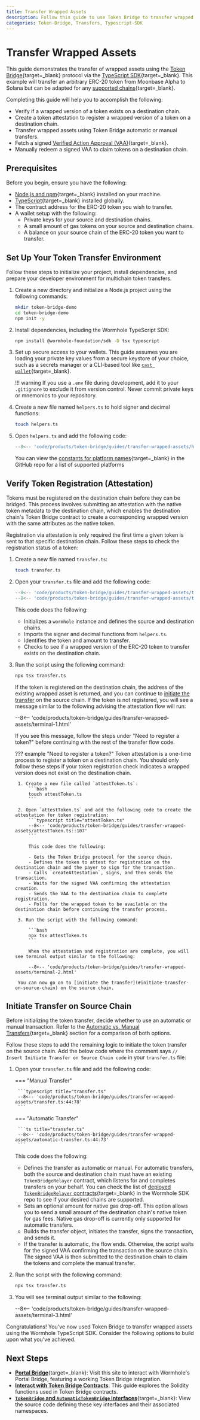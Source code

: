 ```yaml
---
title: Transfer Wrapped Assets
description: Follow this guide to use Token Bridge to transfer wrapped assets. Includes automatic and manual flows, token attestation, VAA fetching, and manual redemption.
categories: Token-Bridge, Transfers, Typescript-SDK
---
```


# Transfer Wrapped Assets

This guide demonstrates the transfer of wrapped assets using the [Token Bridge](/docs/products/token-bridge/overview/){target=\_blank} protocol via the [TypeScript SDK](/docs/tools/typescript-sdk/get-started/){target=\_blank}. This example will transfer an arbitrary ERC-20 token from Moonbase Alpha to Solana but can be adapted for any [supported chains](/docs/products/reference/supported-networks/#token-bridge){target=\_blank}.

Completing this guide will help you to accomplish the following:

- Verify if a wrapped version of a token exists on a destination chain.
- Create a token attestation to register a wrapped version of a token on a destination chain.
- Transfer wrapped assets using Token Bridge automatic or manual transfers.
- Fetch a signed [Verified Action Approval (VAA)](/docs/protocol/infrastructure/vaas/){target=\_blank}.
- Manually redeem a signed VAA to claim tokens on a destination chain.

## Prerequisites

Before you begin, ensure you have the following:

- [Node.js and npm](https://docs.npmjs.com/downloading-and-installing-node-js-and-npm){target=\_blank} installed on your machine.
- [TypeScript](https://www.typescriptlang.org/download/){target=\_blank} installed globally.
- The contract address for the ERC-20 token you wish to transfer.
- A wallet setup with the following:
    - Private keys for your source and destination chains.
    - A small amount of gas tokens on your source and destination chains.
    - A balance on your source chain of the ERC-20 token you want to transfer.

## Set Up Your Token Transfer Environment

Follow these steps to initialize your project, install dependencies, and prepare your developer environment for multichain token transfers.

1. Create a new directory and initialize a Node.js project using the following commands:
   ```bash
   mkdir token-bridge-demo
   cd token-bridge-demo
   npm init -y
   ```

2. Install dependencies, including the Wormhole TypeScript SDK:
   ```bash
   npm install @wormhole-foundation/sdk -D tsx typescript
   ```

3. Set up secure access to your wallets. This guide assumes you are loading your private key values from a secure keystore of your choice, such as a secrets manager or a CLI-based tool like [`cast wallet`](https://getfoundry.sh/cast/reference/wallet#cast-wallet){target=\_blank}.

    !!! warning
        If you use a `.env` file during development, add it to your `.gitignore` to exclude it from version control. Never commit private keys or mnemonics to your repository.

4. Create a new file named `helpers.ts` to hold signer and decimal functions:
   ```bash
   touch helpers.ts
   ```

5. Open `helpers.ts` and add the following code:
    ```typescript title="helpers.ts"
    --8<-- 'code/products/token-bridge/guides/transfer-wrapped-assets/helpers.ts'
    ```

    You can view the [constants for platform names](https://github.com/wormhole-foundation/wormhole-sdk-ts/blob/3eae2e91fc3a6fec859eb87cfa85a4c92c65466f/core/base/src/constants/platforms.ts#L6){target=\_blank} in the GitHub repo for a list of supported platforms

## Verify Token Registration (Attestation)

Tokens must be registered on the destination chain before they can be bridged. This process involves submitting an attestation with the native token metadata to the destination chain, which enables the destination chain's Token Bridge contract to create a corresponding wrapped version with the same attributes as the native token.

Registration via attestation is only required the first time a given token is sent to that specific destination chain. Follow these steps to check the registration status of a token:

1. Create a new file named `transfer.ts`:
   ```bash
   touch transfer.ts
   ```

2. Open your `transfer.ts` file and add the following code:
    ```typescript title="transfer.ts"
    --8<-- 'code/products/token-bridge/guides/transfer-wrapped-assets/transfer.ts::43'
    --8<-- 'code/products/token-bridge/guides/transfer-wrapped-assets/transfer.ts:79:84'
    ```

    This code does the following:

    - Initializes a `wormhole` instance and defines the source and destination chains.
    - Imports the signer and decimal functions from `helpers.ts`.
    - Identifies the token and amount to transfer.
    - Checks to see if a wrapped version of the ERC-20 token to transfer exists on the destination chain.

3. Run the script using the following command:

    ```bash
    npx tsx transfer.ts
    ```

    If the token is registered on the destination chain, the address of the existing wrapped asset is returned, and you can continue to [initiate the transfer](#initiate-transfer-on-source-chain) on the source chain. If the token is not registered, you will see a message similar to the following advising the attestation flow will run:

    --8<-- 'code/products/token-bridge/guides/transfer-wrapped-assets/terminal-1.html'

    If you see this message, follow the steps under "Need to register a token?" before continuing with the rest of the transfer flow code.

    ??? example "Need to register a token?"
        Token attestation is a one-time process to register a token on a destination chain. You should only follow these steps if your token registration check indicates a wrapped version does not exist on the destination chain.

        1. Create a new file called `attestToken.ts`:
            ```bash
            touch attestToken.ts
            ```

        2. Open `attestToken.ts` and add the following code to create the attestation for token registration:
            ```typescript title="attestToken.ts"
            --8<-- 'code/products/token-bridge/guides/transfer-wrapped-assets/attestToken.ts::107'
            ```

            This code does the following:
        
            - Gets the Token Bridge protocol for the source chain.
            - Defines the token to attest for registration on the destination chain and the payer to sign for the transaction.
            - Calls `createAttestation`, signs, and then sends the transaction.
            - Waits for the signed VAA confirming the attestation creation.
            - Sends the VAA to the destination chain to complete registration.
            - Polls for the wrapped token to be available on the destination chain before continuing the transfer process.

        3. Run the script with the following command:
            
            ```bash
            npx tsx attestToken.ts
            ```

            When the attestation and registration are complete, you will see terminal output similar to the following:

            --8<-- 'code/products/token-bridge/guides/transfer-wrapped-assets/terminal-2.html'

        You can now go on to [initiate the transfer](#initiate-transfer-on-source-chain) on the source chain.

## Initiate Transfer on Source Chain

Before initializing the token transfer, decide whether to use an automatic or manual transaction. Refer to the [Automatic vs. Manual Transfers](/docs/products/token-bridge/concepts/transfer-flow/#automatic-vs-manual-transfers){target=_blank} section for a comparison of both options.

Follow these steps to add the remaining logic to initiate the token transfer on the source chain. Add the below code where the comment says `// Insert Initiate Transfer on Source Chain code` in your `transfer.ts` file:

1. Open your `transfer.ts` file and add the following code:

    === "Manual Transfer"

        ```typescript title="transfer.ts"
        --8<-- 'code/products/token-bridge/guides/transfer-wrapped-assets/transfer.ts:44:78'
        ```
                
    === "Automatic Transfer"

        ```ts title="transfer.ts"
        --8<-- 'code/products/token-bridge/guides/transfer-wrapped-assets/automatic-transfer.ts:44:73'
        ```

    This code does the following:

    - Defines the transfer as automatic or manual. For automatic transfers, both the source and destination chain must have an existing `TokenBridgeRelayer` contract, which listens for and completes transfers on your behalf. You can check the list of [deployed `TokenBridgeRelayer` contracts](https://github.com/wormhole-foundation/wormhole-sdk-ts/blob/a48c9132015279ca6a2d3e9c238a54502b16fc7e/core/base/src/constants/contracts/tokenBridgeRelayer.ts){target=\_blank} in the Wormhole SDK repo to see if your desired chains are supported.
    - Sets an optional amount for native gas drop-off. This option allows you to send a small amount of the destination chain's native token for gas fees. Native gas drop-off is currently only supported for automatic transfers.
    - Builds the transfer object, initiates the transfer, signs the transaction, and sends it.
    - If the transfer is automatic, the flow ends. Otherwise, the script waits for the signed VAA confirming the transaction on the source chain. The signed VAA is then submitted to the destination chain to claim the tokens and complete the manual transfer.

2. Run the script with the following command:
    ```bash
    npx tsx transfer.ts
    ```

3. You will see terminal output similar to the following:

    --8<-- 'code/products/token-bridge/guides/transfer-wrapped-assets/terminal-3.html'

Congratulations! You've now used Token Bridge to transfer wrapped assets using the Wormhole TypeScript SDK. Consider the following options to build upon what you've achieved. 

## Next Steps

- [**Portal Bridge**](https://portalbridge.com/){target=\_blank}: Visit this site to interact with Wormhole's Portal Bridge, featuring a working Token Bridge integration.
- [**Interact with Token Bridge Contracts**](/docs/products/token-bridge/guides/token-bridge-contracts/): This guide explores the Solidity functions used in Token Bridge contracts.
- [**`TokenBridge` and `AutomaticTokenBridge` interfaces**](https://github.com/wormhole-foundation/wormhole-sdk-ts/blob/main/core/definitions/src/protocols/tokenBridge/tokenBridge.ts){target=\_blank}: View the source code defining these key interfaces and their associated namespaces.